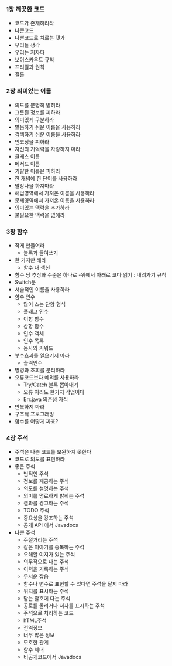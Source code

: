 ### 1장 깨끗한 코드

- 코드가 존재하리라
- 나쁜코드
- 나쁜코드로 치르는 댓가
- 우리들 생각
- 우리는 저자다
- 보이스카우트 규칙
- 프리윌과 원칙
- 결론

### 2장 의미있는 이름

- 의도를 분명히 밝혀라
- 그릇된 정보를 피하라
- 의미있게 구분하라
- 발음하기 쉬운 이름을 사용하라
- 검색하기 쉬운 이름을 사용하라
- 인코딩을 피하라
- 자신의 기억력을 자랑하지 마라
- 클래스 이름
- 메서드 이름
- 기발한 이름은 피하라
- 한 개념에 한 단어를 사용하라
- 말장나을 하지마라
- 해법영역에서 가져온 이름을 사용하라
- 문제영역에서 가져온 이름을 사용하라
- 의미있는 맥락을 추가하라
- 불필요한 맥락을 없애라

### 3장 함수

- 작게 만들어라
  - 블록과 들여쓰기
- 한 가지만 해라
  - 함수 내 섹션
- 함수 당 추상화 수준은 하나로 -위에서 아래로 코다 읽기 : 내려가기 규칙
- Switch문
- 서술적인 이름을 사용하라
- 함수 인수
  - 많이 스는 단항 형식
  - 플래그 인수
  - 이항 함수
  - 삼항 함수
  - 인수 객체
  - 인수 목록
  - 동사와 키워드
- 부수효과를 일으키지 마라
  - 츨력인수
- 명령과 조회를 분리하라
- 오류코드보다 예외를 사용하라
  - Try/Catch 블록 뽑아내기
  - 오류 처리도 한가지 작업이다
  - Err.java 의존성 자식
- 반복하지 마라
- 구조적 프로그래밍
- 함수를 어떻게 짜죠?

### 4장 주석

- 주석은 나쁜 코드를 보완하지 못한다
- 코드로 의도를 표현하라
- 좋은 주석
  - 법적인 주석
  - 정보를 제공하는 주석
  - 의도를 설명하는 주석
  - 의미를 명료하게 밝히는 주석
  - 결과를 경고하는 주석
  - TODO 주석
  - 중요성을 강조하는 주석
  - 공개 API 에서 Javadocs
- 나쁜 주석
  - 주절거리는 주석
  - 같은 이야기를 중복하는 주석
  - 오해할 여지가 있는 주석
  - 의무적으로 다는 주석
  - 이력을 기록하는 주석
  - 무서운 잡음
  - 함수나 변수로 표현할 수 있다면 주석을 달지 마라
  - 위치를 표시하는 주석
  - 닫는 괄호에 다는 주석
  - 공로를 돌리거나 저자를 표시하는 주석
  - 주석으로 처리하는 코드
  - hTML주석
  - 전역정보
  - 너무 많은 정보
  - 모호한 관계
  - 함수 헤더
  - 비공개코드에서 Javadocs
